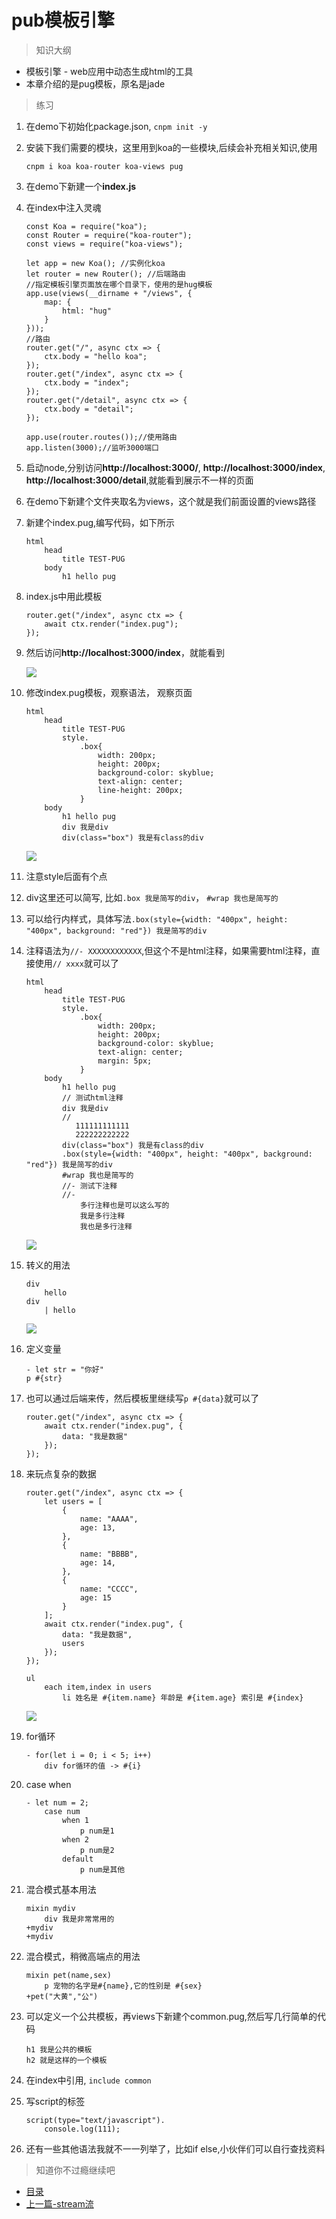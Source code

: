 # pub模板引擎
> 知识大纲
* 模板引擎 - web应用中动态生成html的工具
* 本章介绍的是pug模板，原名是jade

> 练习
1. 在demo下初始化package.json, `cnpm init -y`
2. 安装下我们需要的模块，这里用到koa的一些模块,后续会补充相关知识,使用
    ```
    cnpm i koa koa-router koa-views pug
    ```
3. 在demo下新建一个**index.js** 
4. 在index中注入灵魂
    ```
    const Koa = require("koa");
    const Router = require("koa-router");
    const views = require("koa-views");
    
    let app = new Koa(); //实例化koa
    let router = new Router(); //后端路由
    //指定模板引擎页面放在哪个目录下，使用的是hug模板
    app.use(views(__dirname + "/views", {
        map: {
            html: "hug"
        }
    }));
    //路由
    router.get("/", async ctx => {
        ctx.body = "hello koa";
    });
    router.get("/index", async ctx => {
        ctx.body = "index";
    });
    router.get("/detail", async ctx => {
        ctx.body = "detail";
    });
    
    app.use(router.routes());//使用路由
    app.listen(3000);//监听3000端口

    ```  
5. 启动node,分别访问**http://localhost:3000/**, **http://localhost:3000/index**, 
    **http://localhost:3000/detail**,就能看到展示不一样的页面   
    
6. 在demo下新建个文件夹取名为views，这个就是我们前面设置的views路径  
7. 新建个index.pug,编写代码，如下所示
    ```
    html
        head
            title TEST-PUG
        body
            h1 hello pug
    ```
8. index.js中用此模板    
    ```
    router.get("/index", async ctx => {
        await ctx.render("index.pug");
    });
    ```
9. 然后访问**http://localhost:3000/index**，就能看到   
    
    ![](./images/模板初次体验.jpg) 
    
10. 修改index.pug模板，观察语法， 观察页面
    ```
    html
        head
            title TEST-PUG
            style.
                .box{
                    width: 200px;
                    height: 200px;
                    background-color: skyblue;
                    text-align: center;
                    line-height: 200px;
                }
        body
            h1 hello pug
            div 我是div
            div(class="box") 我是有class的div
    ```    
    
    ![](./images/给类名和样式.jpg)
    
11. 注意style后面有个点
12. div这里还可以简写, 比如`.box 我是简写的div`， `#wrap 我也是简写的`    
13. 可以给行内样式，具体写法`.box(style={width: "400px", height: "400px", background: "red"}) 我是简写的div`
14. 注释语法为`//- XXXXXXXXXXXX`,但这个不是html注释，如果需要html注释，直接使用`// xxxx`就可以了
    ```
    html
        head
            title TEST-PUG
            style.
                .box{
                    width: 200px;
                    height: 200px;
                    background-color: skyblue;
                    text-align: center;
                    margin: 5px;
                }
        body
            h1 hello pug
            // 测试html注释
            div 我是div
            //
               111111111111
               222222222222
            div(class="box") 我是有class的div
            .box(style={width: "400px", height: "400px", background: "red"}) 我是简写的div
            #wrap 我也是简写的
            //- 测试下注释
            //-
                多行注释也是可以这么写的
                我是多行注释
                我也是多行注释

    ```
    
    ![](images/注释截图.jpg)
    
15. 转义的用法  
    ```
    div
        hello
    div
        | hello
    ```  
    
    ![](./images/转义的用法.jpg) 
    
16. 定义变量    
    ```
    - let str = "你好"
    p #{str}
    ```
17. 也可以通过后端来传，然后模板里继续写`p #{data}`就可以了
    ```
    router.get("/index", async ctx => {
        await ctx.render("index.pug", {
            data: "我是数据"
        });
    });
    ``` 
18. 来玩点复杂的数据
    ```
    router.get("/index", async ctx => {
        let users = [
            {
                name: "AAAA",
                age: 13,
            },
            {
                name: "BBBB",
                age: 14,
            },
            {
                name: "CCCC",
                age: 15
            }
        ];
        await ctx.render("index.pug", {
            data: "我是数据",
            users
        });
    });
    ```  
    ```
    ul
        each item,index in users
            li 姓名是 #{item.name} 年龄是 #{item.age} 索引是 #{index}
    ```  
    
    ![](./images/复杂数据的渲染.jpg)
       
19. for循环
    ```
    - for(let i = 0; i < 5; i++)
        div for循环的值 -> #{i}
    ```
20. case when
    ```
    - let num = 2;
        case num
            when 1
                p num是1
            when 2
                p num是2
            default
                p num是其他    
    ```    
21. 混合模式基本用法  
    ```
    mixin mydiv
        div 我是非常常用的
    +mydiv
    +mydiv
    ``` 
22. 混合模式，稍微高端点的用法  
    ```
    mixin pet(name,sex)
        p 宠物的名字是#{name},它的性别是 #{sex}
    +pet("大黄","公")
    ```  
23. 可以定义一个公共模板，再views下新建个common.pug,然后写几行简单的代码
    ```
    h1 我是公共的模板
    h2 就是这样的一个模板
    ```  
24. 在index中引用, `include common`
25. 写script的标签    
    ```
    script(type="text/javascript").
        console.log(111);
    ``` 
26. 还有一些其他语法我就不一一列举了，比如if else,小伙伴们可以自行查找资料    
> 知道你不过瘾继续吧
* [目录](../../README.md)
* [上一篇-stream流](../day-10/stream流.md)